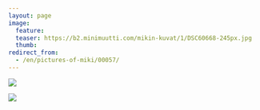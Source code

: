 ```yaml
---
layout: page
image:
  feature:
  teaser: https://b2.minimuutti.com/mikin-kuvat/1/DSC60668-245px.jpg
  thumb:
redirect_from:
  - /en/pictures-of-miki/00057/
---
```


![](https://b2.minimuutti.com/mikin-kuvat/1/DSC60668-800px.jpg)

![](https://b2.minimuutti.com/mikin-kuvat/1/DSC42767-800px.jpg)
